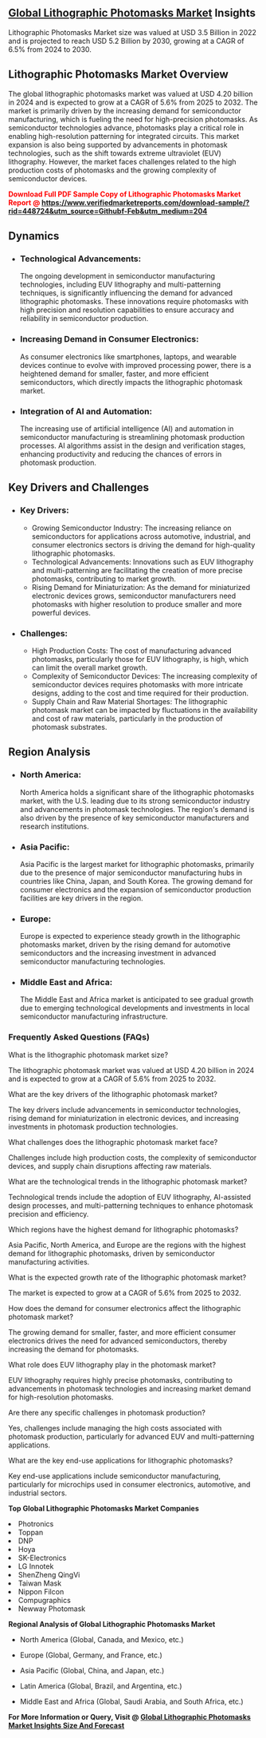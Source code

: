 <h2><a href="https://www.verifiedmarketreports.com/download-sample/?rid=448724&amp;utm_source=Githubf&amp;utm_medium=204" target="_blank">Global Lithographic Photomasks Market</a> Insights</h2><p>Lithographic Photomasks Market size was valued at USD 3.5 Billion in 2022 and is projected to reach USD 5.2 Billion by 2030, growing at a CAGR of 6.5% from 2024 to 2030.</p><p><h2>Lithographic Photomasks Market Overview</h2> <p>The global lithographic photomasks market was valued at USD 4.20 billion in 2024 and is expected to grow at a CAGR of 5.6% from 2025 to 2032. The market is primarily driven by the increasing demand for semiconductor manufacturing, which is fueling the need for high-precision photomasks. As semiconductor technologies advance, photomasks play a critical role in enabling high-resolution patterning for integrated circuits. This market expansion is also being supported by advancements in photomask technologies, such as the shift towards extreme ultraviolet (EUV) lithography. However, the market faces challenges related to the high production costs of photomasks and the growing complexity of semiconductor devices.</p> <p><strong><p><span class=""><span style="color: #ff0000;"><strong>Download Full PDF Sample Copy of Lithographic Photomasks Market Report</strong> @ </span><a href="https://www.verifiedmarketreports.com/download-sample/?rid=448724&amp;utm_source=Githubf-Feb&amp;utm_medium=204" target="_blank">https://www.verifiedmarketreports.com/download-sample/?rid=448724&amp;utm_source=Githubf-Feb&amp;utm_medium=204</a></span></p></strong></p> <h2>Dynamics</h2> <ul> <li><h3>Technological Advancements:</h3> The ongoing development in semiconductor manufacturing technologies, including EUV lithography and multi-patterning techniques, is significantly influencing the demand for advanced lithographic photomasks. These innovations require photomasks with high precision and resolution capabilities to ensure accuracy and reliability in semiconductor production.</li> <li><h3>Increasing Demand in Consumer Electronics:</h3> As consumer electronics like smartphones, laptops, and wearable devices continue to evolve with improved processing power, there is a heightened demand for smaller, faster, and more efficient semiconductors, which directly impacts the lithographic photomask market.</li> <li><h3>Integration of AI and Automation:</h3> The increasing use of artificial intelligence (AI) and automation in semiconductor manufacturing is streamlining photomask production processes. AI algorithms assist in the design and verification stages, enhancing productivity and reducing the chances of errors in photomask production.</li> </ul> <h2>Key Drivers and Challenges</h2> <ul> <li><h3>Key Drivers:</h3> <ul> <li>Growing Semiconductor Industry: The increasing reliance on semiconductors for applications across automotive, industrial, and consumer electronics sectors is driving the demand for high-quality lithographic photomasks.</li> <li>Technological Advancements: Innovations such as EUV lithography and multi-patterning are facilitating the creation of more precise photomasks, contributing to market growth.</li> <li>Rising Demand for Miniaturization: As the demand for miniaturized electronic devices grows, semiconductor manufacturers need photomasks with higher resolution to produce smaller and more powerful devices.</li> </ul> </li> <li><h3>Challenges:</h3> <ul> <li>High Production Costs: The cost of manufacturing advanced photomasks, particularly those for EUV lithography, is high, which can limit the overall market growth.</li> <li>Complexity of Semiconductor Devices: The increasing complexity of semiconductor devices requires photomasks with more intricate designs, adding to the cost and time required for their production.</li> <li>Supply Chain and Raw Material Shortages: The lithographic photomask market can be impacted by fluctuations in the availability and cost of raw materials, particularly in the production of photomask substrates.</li> </ul> </li> </ul> <h2>Region Analysis</h2> <ul> <li><h3>North America:</h3> North America holds a significant share of the lithographic photomasks market, with the U.S. leading due to its strong semiconductor industry and advancements in photomask technologies. The region's demand is also driven by the presence of key semiconductor manufacturers and research institutions.</li> <li><h3>Asia Pacific:</h3> Asia Pacific is the largest market for lithographic photomasks, primarily due to the presence of major semiconductor manufacturing hubs in countries like China, Japan, and South Korea. The growing demand for consumer electronics and the expansion of semiconductor production facilities are key drivers in the region.</li> <li><h3>Europe:</h3> Europe is expected to experience steady growth in the lithographic photomasks market, driven by the rising demand for automotive semiconductors and the increasing investment in advanced semiconductor manufacturing technologies.</li> <li><h3>Middle East and Africa:</h3> The Middle East and Africa market is anticipated to see gradual growth due to emerging technological developments and investments in local semiconductor manufacturing infrastructure.</li> </ul> <h3>Frequently Asked Questions (FAQs)</h3> <p>What is the lithographic photomask market size?</p> <p>The lithographic photomask market was valued at USD 4.20 billion in 2024 and is expected to grow at a CAGR of 5.6% from 2025 to 2032.</p> <p>What are the key drivers of the lithographic photomask market?</p> <p>The key drivers include advancements in semiconductor technologies, rising demand for miniaturization in electronic devices, and increasing investments in photomask production technologies.</p> <p>What challenges does the lithographic photomask market face?</p> <p>Challenges include high production costs, the complexity of semiconductor devices, and supply chain disruptions affecting raw materials.</p> <p>What are the technological trends in the lithographic photomask market?</p> <p>Technological trends include the adoption of EUV lithography, AI-assisted design processes, and multi-patterning techniques to enhance photomask precision and efficiency.</p> <p>Which regions have the highest demand for lithographic photomasks?</p> <p>Asia Pacific, North America, and Europe are the regions with the highest demand for lithographic photomasks, driven by semiconductor manufacturing activities.</p> <p>What is the expected growth rate of the lithographic photomask market?</p> <p>The market is expected to grow at a CAGR of 5.6% from 2025 to 2032.</p> <p>How does the demand for consumer electronics affect the lithographic photomask market?</p> <p>The growing demand for smaller, faster, and more efficient consumer electronics drives the need for advanced semiconductors, thereby increasing the demand for photomasks.</p> <p>What role does EUV lithography play in the photomask market?</p> <p>EUV lithography requires highly precise photomasks, contributing to advancements in photomask technologies and increasing market demand for high-resolution photomasks.</p> <p>Are there any specific challenges in photomask production?</p> <p>Yes, challenges include managing the high costs associated with photomask production, particularly for advanced EUV and multi-patterning applications.</p> <p>What are the key end-use applications for lithographic photomasks?</p> <p>Key end-use applications include semiconductor manufacturing, particularly for microchips used in consumer electronics, automotive, and industrial sectors.</p> </p><p><strong>Top Global Lithographic Photomasks Market Companies</strong></p><div data-test-id=""><p><li>Photronics</li><li> Toppan</li><li> DNP</li><li> Hoya</li><li> SK-Electronics</li><li> LG Innotek</li><li> ShenZheng QingVi</li><li> Taiwan Mask</li><li> Nippon Filcon</li><li> Compugraphics</li><li> Newway Photomask</li></p><div><strong>Regional Analysis of&nbsp;Global Lithographic Photomasks Market</strong></div><ul><li dir="ltr"><p dir="ltr">North America&nbsp;(Global, Canada, and Mexico, etc.)</p></li><li dir="ltr"><p dir="ltr">Europe (Global, Germany, and France, etc.)</p></li><li dir="ltr"><p dir="ltr">Asia Pacific&nbsp;(Global, China, and Japan, etc.)</p></li><li dir="ltr"><p dir="ltr">Latin America&nbsp;(Global, Brazil, and Argentina, etc.)</p></li><li dir="ltr">Middle East and Africa&nbsp;(Global, Saudi Arabia, and South Africa, etc.)</li></ul><p><strong>For More Information or Query, Visit @&nbsp;</strong><strong><a href="https://www.verifiedmarketreports.com/product/lithographic-photomasks-market/?utm_source=Githubf&amp;utm_medium=204" target="_blank">Global Lithographic Photomasks Market Insights Size And Forecast</a></strong></p></div>
